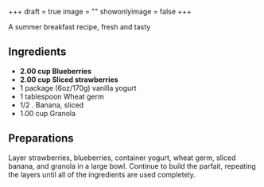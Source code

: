 +++
draft = true
image = ""
showonlyimage = false
+++

A summer breakfast recipe, fresh and tasty
<!--more-->

## Ingredients

- **2.00 cup Blueberries**
- **2.00 cup Sliced strawberries**
- 1 package (6oz/170g) vanilla yogurt
- 1 tablespoon Wheat germ
- 1/2 . Banana, sliced
- 1.00 cup Granola

## Preparations

Layer strawberries, blueberries, container yogurt, wheat germ, sliced banana, and granola in a large bowl. Continue to build the parfait, repeating the layers until all of the ingredients are used completely.
